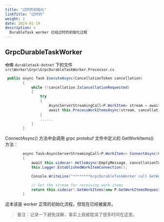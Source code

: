```yaml
---
title: "过时的初始化"
linkTitle: "过时的"
weight: 2
date: 2024-01-19
description: >
  DurableTask worker 已经过时的初始化过程
---
```




## GrpcDurableTaskWorker

~~仓库~~ `durabletask-dotnet` 下的文件 `src\Worker\Grpc\GrpcDurableTaskWorker.Processor.cs`

```c#
 public async Task ExecuteAsync(CancellationToken cancellation)
        {
            while (!cancellation.IsCancellationRequested)
            {
                try
                {
                    AsyncServerStreamingCall<P.WorkItem> stream = await this.ConnectAsync(cancellation);
                    await this.ProcessWorkItemsAsync(stream, cancellation);
                }
                ......
            }
        }
```

ConnectAsync() 方法中会调用 grpc protobuf 文件中定义的 GetWorkItems() 方法：

```c#
        async Task<AsyncServerStreamingCall<P.WorkItem>> ConnectAsync(CancellationToken cancellation)
        {
            await this.sidecar!.HelloAsync(EmptyMessage, cancellationToken: cancellation);
            this.Logger.EstablishedWorkItemConnection();

            Console.WriteLine("********GrpcDurableTaskWorker call GetWorkItems()********");

            // Get the stream for receiving work-items
            return this.sidecar!.GetWorkItems(new P.GetWorkItemsRequest(), cancellationToken: cancellation);
        }
```

这本该是 worker 正常的初始化流程，但现在已经被废弃。

> 备注：记录一下避免误解，事实上我被耽误了很多时间在这里。

